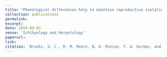 ```yaml
---
title: "Phenological differences help to maintain reproductive isolation and facilitate the coexistence of two sympatric frogs"
collection: publications
permalink: 
excerpt:
date: 2024-09-01
venue: 'Ichthyology and Herpetology'
paperurl:
link:
citation: 'Brooks, G. C., R. M. Moore, B. K. Rincon, T. A. Gorman, and C.A. Haas. Phenological differences help to maintain reproductive isolation and facilitate the coexistence of two sympatric frogs. <i>in review</i>'
---
```

